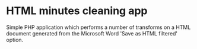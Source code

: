 # HTML minutes cleaning app

Simple PHP application which performs a number of transforms on a HTML document generated from the Microsoft Word 'Save as HTML filtered' option. 


